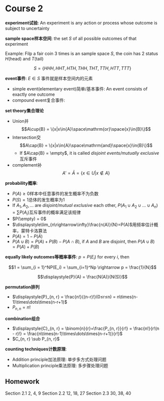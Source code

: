 # Course 2

**experiment试验**: An experiment is any action or process whose outcome is subject to uncertainty

**sample space样本空间**: the set $S$ of all possible outcomes of that experiment

Example: Filp a fair coin $3$ times is an sample space $S$, the coin has $2$ status $H$(head) and $T$(tail)

$$S = \{HHH, HHT, HTH, THH, THT, TTH, HTT, TTT\}$$

**event事件**: $E\in{S}$ 事件就是样本空间内的元素

- simple event(elementary event)简单/基本事件: An event consists of exactly one outcome
- compound event复合事件: 

**set theory集合理论**

- Union并 $$A\cup{B} = \{x|x\in{A}\space\mathrm{or}\space{x}\in{B}\}$$
- Intersection交 $$A\cap{B} = \{x|x\in{A}\space\mathrm{and}\space{x}\in{B}\}$$
  - If $A\cap{B} = \empty$, it is called *disjoint events/mutually exclusive*互斥事件
- complement补 $$A' = \bar{A} = \{x\in{U}|x\notin{A}\}$$

**probability概率**: 
- $P(A) ≥ 0$样本中任意事件的发生概率不为负数
- $P(S) = 1$总体的发生概率为1
- If $A_1, A_2, \dots$ are *disjoint/mutual exclusive* each other, $P(A_1\cup{A_2}\cup\dots\cup{A_n}) = \sum{P}(A_i)$互斥事件的概率满足该规律
- $P(\empty) = 0$
- $\displaystyle\lim_{n\rightarrow\infty}\frac{n(A)}{N}=P(A)$用频率估计概率，蒙特卡洛算法
- $P(A) = 1 - P(\bar{A})$
- $P(A\cup{B})=P(A)+P(B)-P(A\cap{B})$, if $A$ and $B$ are disjoint, then $P(A\cup{B})=P(A)+P(B)$

**equally likely outcomes等概率事件**: $p = P(E_i)$ for every $i$, then 

$$1 = \sum_{i = 1}^NP(E_i) = \sum_{i=1}^Np \rightarrow p = \frac{1}{N}$$

$$\displaystyle{P}(A) = \frac{N(A)}{N(S)}$$

**permutation排列**
- $\displaystyle{P}_{n, r} = \frac{n!}{(n-r)!}(0≤r≤n) = n\times(n-1)\times\dots\times(n-r+1)$
- $P_{n, n}=n!$

**combination组合**
- $\displaystyle{C}_{n, r} = \binom{n}{r}=\frac{P_{n, r}}{r!} = \frac{n!}{r!(n - r)!} = \frac{n\times(n-1)\times\dots\times(n-r+1)}{r!}$
- $C_{n, r} \sub P_{n, r}$

**counting techniques计数原理**:
- Addition principle加法原理: 单步多方式处理问题
- Multiplication principle乘法原理: 多步骤处理问题

## Homework
Section 2.1 2, 4, 9
Section 2.2 12, 18, 27
Section 2.3 30, 38, 40
